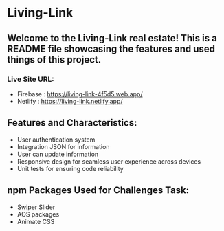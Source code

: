 # Living-Link
## Welcome to the Living-Link real estate! This is a README file showcasing the features and used things of this project.

### Live Site URL: 
* Firebase : https://living-link-4f5d5.web.app/
* Netlify  : https://living-link.netlify.app/

## Features and Characteristics:
* User authentication system
* Integration JSON for information
* User can update information
* Responsive design for seamless user experience across devices
* Unit tests for ensuring code reliability

## npm Packages Used for Challenges Task:
* Swiper Slider
* AOS packages
* Animate CSS 
